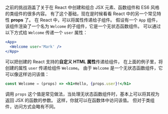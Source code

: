 之前的挑战涵盖了关于在 React 中创建和组合 JSX 元素、函数组件和 ES6 风格的类组件的很多内容。 有了这个基础，现在是时候看看 React 中的另一个常见特性 **props** 了。 在 React 中，可以将属性传递给子组件。 假设有一个 `App` 组件，该组件渲染了一个名为 `Welcome` 的子组件，它是一个无状态函数组件。 可以通过以下方式给 `Welcome` 传递一个 `user` 属性：

```jsx
<App>
  <Welcome user='Mark' />
</App>
```

可以把创建的 React 支持的**自定义 HTML 属性**传递给组件， 在上面的例子里，将创建的属性 `user` 传递给组件 `Welcome`。 由于 `Welcome` 是一个无状态函数组件，它可以像这样访问该值：

```jsx
const Welcome = (props) => <h1>Hello, {props.user}!</h1>
```

调用 `props` 这个值是常见做法，当处理无状态函数组件时，基本上可以将其视为返回 JSX 的函数的参数。 这样，你就可以在函数体中访问该值。 但对于类组件，访问方式会略有不同。
